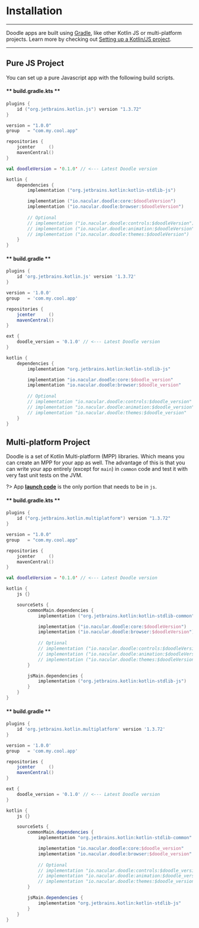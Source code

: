 # Installation
--------------

Doodle apps are built using [Gradle](http://www.gradle.org), like other Kotlin JS or multi-platform projects.
Learn more by checking out [Setting up a Kotlin/JS project](https://kotlinlang.org/docs/tutorials/javascript/setting-up.html).

---

## Pure JS Project

You can set up a pure Javascript app with the following build scripts.

<!-- tabs:start -->

#### ** build.gradle.kts **

```kotlin
plugins {
    id ("org.jetbrains.kotlin.js") version "1.3.72"
}

version = "1.0.0"
group   = "com.my.cool.app"

repositories {
    jcenter     ()
    mavenCentral()
}

val doodleVersion = '0.1.0' // <--- Latest Doodle version

kotlin {
    dependencies {
        implementation ("org.jetbrains.kotlin:kotlin-stdlib-js")

        implementation ("io.nacular.doodle:core:$doodleVersion")
        implementation ("io.nacular.doodle:browser:$doodleVersion")
        
        // Optional
        // implementation ("io.nacular.doodle:controls:$doodleVersion")
        // implementation ("io.nacular.doodle:animation:$doodleVersion")
        // implementation ("io.nacular.doodle:themes:$doodleVersion")
    }
}
```

#### ** build.gradle **

```groovy
plugins {
    id 'org.jetbrains.kotlin.js' version '1.3.72'
}

version = '1.0.0'
group   = 'com.my.cool.app'

repositories {
    jcenter     ()
    mavenCentral()
}

ext {
    doodle_version = '0.1.0' // <--- Latest Doodle version
}

kotlin {
    dependencies {
        implementation "org.jetbrains.kotlin:kotlin-stdlib-js"

        implementation "io.nacular.doodle:core:$doodle_version"
        implementation "io.nacular.doodle:browser:$doodle_version"
        
        // Optional
        // implementation "io.nacular.doodle:controls:$doodle_version"
        // implementation "io.nacular.doodle:animation:$doodle_version"
        // implementation "io.nacular.doodle:themes:$doodle_version"
    }
}
```
<!-- tabs:end -->

## Multi-platform Project

Doodle is a set of Kotlin Multi-platform (MPP) libraries. Which means you can create an MPP for your app as well. The advantage of this
is that you can write your app entirely (except for `main`) in `common` code and test it with very fast unit tests on the JVM.

?> App [**launch code**](applications.md?id=app-launch) is the only portion that needs to be in `js`.

<!-- tabs:start -->

#### ** build.gradle.kts **

```kotlin
plugins {
    id ("org.jetbrains.kotlin.multiplatform") version "1.3.72"
}

version = "1.0.0"
group   = "com.my.cool.app"

repositories {
    jcenter     ()
    mavenCentral()
}

val doodleVersion = '0.1.0' // <--- Latest Doodle version

kotlin {
    js {}

    sourceSets {
        commonMain.dependencies {
            implementation ("org.jetbrains.kotlin:kotlin-stdlib-common")

            implementation ("io.nacular.doodle:core:$doodleVersion")
            implementation ("io.nacular.doodle:browser:$doodleVersion")
        
            // Optional
            // implementation ("io.nacular.doodle:controls:$doodleVersion")
            // implementation ("io.nacular.doodle:animation:$doodleVersion")
            // implementation ("io.nacular.doodle:themes:$doodleVersion")
        }

        jsMain.dependencies {
            implementation ("org.jetbrains.kotlin:kotlin-stdlib-js")
        }
    }
}
```

#### ** build.gradle **

```groovy
plugins {
    id 'org.jetbrains.kotlin.multiplatform' version '1.3.72'
}

version = '1.0.0'
group   = 'com.my.cool.app'

repositories {
    jcenter     ()
    mavenCentral()
}

ext {
    doodle_version = '0.1.0' // <--- Latest Doodle version
}

kotlin {
    js {}

    sourceSets {
        commonMain.dependencies {
            implementation "org.jetbrains.kotlin:kotlin-stdlib-common"

            implementation "io.nacular.doodle:core:$doodle_version"
            implementation "io.nacular.doodle:browser:$doodle_version"
        
            // Optional
            // implementation "io.nacular.doodle:controls:$doodle_version"
            // implementation "io.nacular.doodle:animation:$doodle_version"
            // implementation "io.nacular.doodle:themes:$doodle_version"
        }

        jsMain.dependencies {
            implementation "org.jetbrains.kotlin:kotlin-stdlib-js"
        }
    }
}
```
<!-- tabs:end -->